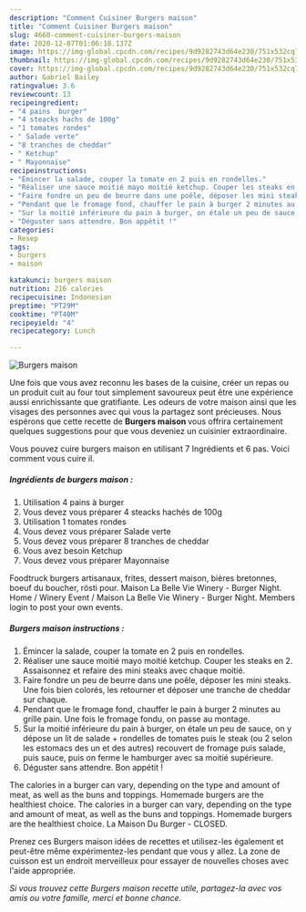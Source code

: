 ```yaml
---
description: "Comment Cuisiner Burgers maison"
title: "Comment Cuisiner Burgers maison"
slug: 4660-comment-cuisiner-burgers-maison
date: 2020-12-07T01:06:18.137Z
image: https://img-global.cpcdn.com/recipes/9d9282743d64e230/751x532cq70/burgers-maison-photo-principale-de-la-recette.jpg
thumbnail: https://img-global.cpcdn.com/recipes/9d9282743d64e230/751x532cq70/burgers-maison-photo-principale-de-la-recette.jpg
cover: https://img-global.cpcdn.com/recipes/9d9282743d64e230/751x532cq70/burgers-maison-photo-principale-de-la-recette.jpg
author: Gabriel Bailey
ratingvalue: 3.6
reviewcount: 13
recipeingredient:
- "4 pains  burger"
- "4 steacks hachs de 100g"
- "1 tomates rondes"
- " Salade verte"
- "8 tranches de cheddar"
- " Ketchup"
- " Mayonnaise"
recipeinstructions:
- "Émincer la salade, couper la tomate en 2 puis en rondelles."
- "Réaliser une sauce moitié mayo moitié ketchup. Couper les steaks en 2. Assaisonnez et refaire des mini steaks avec chaque moitié."
- "Faire fondre un peu de beurre dans une poêle, déposer les mini steaks. Une fois bien colorés, les retourner et déposer une tranche de cheddar sur chaque."
- "Pendant que le fromage fond, chauffer le pain à burger 2 minutes au grille pain. Une fois le fromage fondu, on passe au montage."
- "Sur la moitié inférieure du pain à burger, on étale un peu de sauce, on y dépose un lit de salade + rondelles de tomates puis le steak (ou 2 selon les estomacs des un et des autres) recouvert de fromage puis salade, puis sauce, puis on ferme le hamburger avec sa moitié supérieure."
- "Déguster sans attendre. Bon appétit !"
categories:
- Resep
tags:
- burgers
- maison

katakunci: burgers maison 
nutrition: 216 calories
recipecuisine: Indonesian
preptime: "PT29M"
cooktime: "PT40M"
recipeyield: "4"
recipecategory: Lunch

---
```



![Burgers maison](https://img-global.cpcdn.com/recipes/9d9282743d64e230/751x532cq70/burgers-maison-photo-principale-de-la-recette.jpg)

Une fois que vous avez reconnu les bases de la cuisine, créer un repas ou un produit cuit au four tout simplement savoureux peut être une expérience aussi enrichissante que gratifiante. Les odeurs de votre maison ainsi que les visages des personnes avec qui vous la partagez sont précieuses. Nous espérons que cette recette de <strong> Burgers maison </strong> vous offrira certainement quelques suggestions pour que vous deveniez un cuisinier extraordinaire.

<!--inarticleads1-->

Vous pouvez cuire burgers maison en utilisant 7 Ingrédients et 6 pas. Voici comment vous cuire il.

##### Ingrédients de burgers maison :

1. Utilisation 4 pains à burger
1. Vous devez vous préparer 4 steacks hachés de 100g
1. Utilisation 1 tomates rondes
1. Vous devez vous préparer  Salade verte
1. Vous devez vous préparer 8 tranches de cheddar
1. Vous avez besoin  Ketchup
1. Vous devez vous préparer  Mayonnaise


Foodtruck burgers artisanaux, frites, dessert maison, bières bretonnes, boeuf du boucher, rösti pour. Maison La Belle Vie Winery - Burger Night. Home / Winery Event / Maison La Belle Vie Winery - Burger Night. Members login to post your own events. 

<!--inarticleads2-->

##### Burgers maison instructions :

1. Émincer la salade, couper la tomate en 2 puis en rondelles.
1. Réaliser une sauce moitié mayo moitié ketchup. Couper les steaks en 2. Assaisonnez et refaire des mini steaks avec chaque moitié.
1. Faire fondre un peu de beurre dans une poêle, déposer les mini steaks. Une fois bien colorés, les retourner et déposer une tranche de cheddar sur chaque.
1. Pendant que le fromage fond, chauffer le pain à burger 2 minutes au grille pain. Une fois le fromage fondu, on passe au montage.
1. Sur la moitié inférieure du pain à burger, on étale un peu de sauce, on y dépose un lit de salade + rondelles de tomates puis le steak (ou 2 selon les estomacs des un et des autres) recouvert de fromage puis salade, puis sauce, puis on ferme le hamburger avec sa moitié supérieure.
1. Déguster sans attendre. Bon appétit !


The calories in a burger can vary, depending on the type and amount of meat, as well as the buns and toppings. Homemade burgers are the healthiest choice. The calories in a burger can vary, depending on the type and amount of meat, as well as the buns and toppings. Homemade burgers are the healthiest choice. La Maison Du Burger - CLOSED. 

<!--inarticleads1-->

<p>
Prenez ces Burgers maison idées de recettes et utilisez-les également et peut-être même expérimentez-les pendant que vous y allez. La zone de cuisson est un endroit merveilleux pour essayer de nouvelles choses avec l'aide appropriée.
</p>

<p>
<i>Si vous trouvez cette Burgers maison recette utile, partagez-la avec vos amis ou votre famille, merci et bonne chance.</i>
</p>
